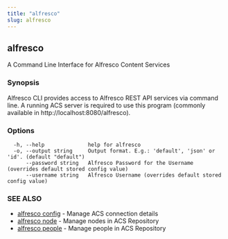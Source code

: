 ```yaml
---
title: "alfresco"
slug: alfresco
---
```

## alfresco

A Command Line Interface for Alfresco Content Services

### Synopsis

Alfresco CLI provides access to Alfresco REST API services via command line.
A running ACS server is required to use this program (commonly available in http://localhost:8080/alfresco).

### Options

```
  -h, --help              help for alfresco
  -o, --output string     Output format. E.g.: 'default', 'json' or 'id'. (default "default")
      --password string   Alfresco Password for the Username (overrides default stored config value)
      --username string   Alfresco Username (overrides default stored config value)
```

### SEE ALSO

* [alfresco config](config/alfresco_config.md)	 - Manage ACS connection details
* [alfresco node](node/alfresco_node.md)	 - Manage nodes in ACS Repository
* [alfresco people](people/alfresco_people.md)	 - Manage people in ACS Repository

